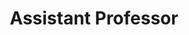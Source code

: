---
title: Assistant Professor
duration: Royal Global University, Guwahati, August, 2019 - Present <br> + Courses Taught&#58;, Summer 2024 <br> - Crossing Cultures (MA English 3rd) <br> - Non-fictional Prose (BA English 5th) <br> - History of English Literature (BA English 1st) <br>
excerpt: 
order: 1
---